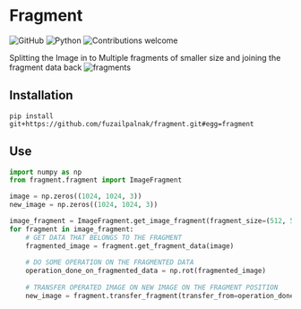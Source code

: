 # Fragment
![GitHub](https://img.shields.io/github/license/cypherics/ShapeMerge)
![Python](https://img.shields.io/badge/python-v3.6+-blue.svg)
![Contributions welcome](https://img.shields.io/badge/contributions-welcome-orange.svg)


Splitting the Image in to Multiple fragments of smaller size and joining the fragment data back
![fragments](https://user-images.githubusercontent.com/24665570/91711219-2b7c8980-eba3-11ea-94d2-8239cf6713c4.gif)


## Installation

    pip install git+https://github.com/fuzailpalnak/fragment.git#egg=fragment


## Use

```python
import numpy as np
from fragment.fragment import ImageFragment

image = np.zeros((1024, 1024, 3))
new_image = np.zeros((1024, 1024, 3))

image_fragment = ImageFragment.get_image_fragment(fragment_size=(512, 512, 3), org_size=(1024, 1024, 3))
for fragment in image_fragment:
    # GET DATA THAT BELONGS TO THE FRAGMENT
    fragmented_image = fragment.get_fragment_data(image)
    
    # DO SOME OPERATION ON THE FRAGMENTED DATA
    operation_done_on_fragmented_data = np.rot(fragmented_image)
    
    # TRANSFER OPERATED IMAGE ON NEW IMAGE ON THE FRAGMENT POSITION
    new_image = fragment.transfer_fragment(transfer_from=operation_done_on_fragmented_data, transfer_to=new_image)
    
```